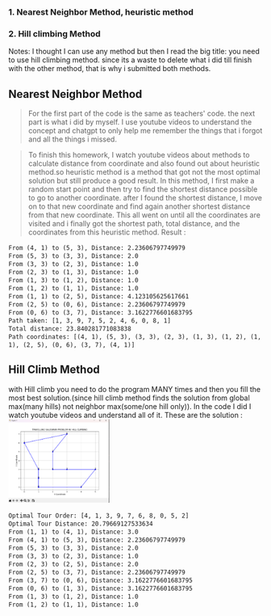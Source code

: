 ### 1. Nearest Neighbor Method, heuristic method
### 2. Hill climbing Method   

Notes: I thought I can use any method but then I read the big title: you need to use hill climbing method. since its a waste to delete what i did till finish with the other method, that is why i submitted both methods.


## **Nearest Neighbor Method**   
>For the first part of the code is the same as teachers' code. the next part is what i did by myself. I use youtube videos to understand the concept and chatgpt to only help me remember the things that i forgot and all the things i missed. 

>To finish this homework, I watch youtube videos about methods to calculate distance from coordinate and also found out about heuristic method.so heuristic method is a method that got not the most optimal solution but still produce a good result. In this method, I first make a random start point and then try to find the shortest distance possible to go to another coordinate. after I found the shortest distance, I move on to that new coordinate and find again another shortest distance from that new coordinate. This all went on until all the coordinates are visited and i finally got the shortest path, total distance, and the coordinates from this heuristic method.  Result :
```
From (4, 1) to (5, 3), Distance: 2.23606797749979
From (5, 3) to (3, 3), Distance: 2.0
From (3, 3) to (2, 3), Distance: 1.0
From (2, 3) to (1, 3), Distance: 1.0
From (1, 3) to (1, 2), Distance: 1.0
From (1, 2) to (1, 1), Distance: 1.0
From (1, 1) to (2, 5), Distance: 4.123105625617661
From (2, 5) to (0, 6), Distance: 2.23606797749979
From (0, 6) to (3, 7), Distance: 3.1622776601683795
Path taken: [1, 3, 9, 7, 5, 2, 4, 6, 0, 8, 1]
Total distance: 23.840281771083838
Path coordinates: [(4, 1), (5, 3), (3, 3), (2, 3), (1, 3), (1, 2), (1, 1), (2, 5), (0, 6), (3, 7), (4, 1)]
```
## **Hill Climb Method**   
with Hill climb you need to do the program MANY times and then you fill the most best solution.(since hill climb method finds the solution from global max(many hills) not neighbor max(some/one hill only)). In the code I did I watch youtube videos and understand all of it.
These are the solution :
<img src="image.png" alt="Hill Climbing Plot" width="200"/>
```
Optimal Tour Order: [4, 1, 3, 9, 7, 6, 8, 0, 5, 2]
Optimal Tour Distance: 20.79669127533634
From (1, 1) to (4, 1), Distance: 3.0
From (4, 1) to (5, 3), Distance: 2.23606797749979
From (5, 3) to (3, 3), Distance: 2.0
From (3, 3) to (2, 3), Distance: 1.0
From (2, 3) to (2, 5), Distance: 2.0
From (2, 5) to (3, 7), Distance: 2.23606797749979
From (3, 7) to (0, 6), Distance: 3.1622776601683795
From (0, 6) to (1, 3), Distance: 3.1622776601683795
From (1, 3) to (1, 2), Distance: 1.0
From (1, 2) to (1, 1), Distance: 1.0
``` 